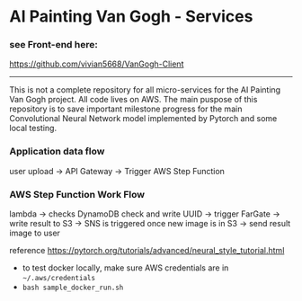 # AI Painting Van Gogh - Services
### see Front-end here:
https://github.com/vivian5668/VanGogh-Client

---
This is not a complete repository for all micro-services for the AI Painting Van Gogh project.
All code lives on AWS. The main puspose of this repository is to save important milestone progress
for the main Convolutional Neural Network model implemented by Pytorch and some local testing. 

### Application data flow
user upload -> API Gateway -> Trigger AWS Step Function

### AWS Step Function Work Flow
lambda -> checks DynamoDB check and write UUID -> trigger FarGate -> write result 
to S3 -> SNS is triggered once new image is in S3 -> send result image to user


reference
https://pytorch.org/tutorials/advanced/neural_style_tutorial.html

- to test docker locally, make sure AWS credentials are in `~/.aws/credentials`
- `bash sample_docker_run.sh`

